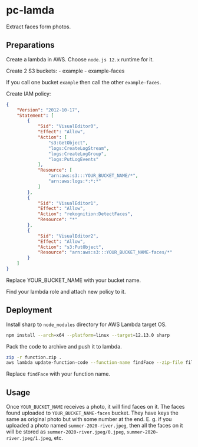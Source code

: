 # pc-lamda

Extract faces form photos.

## Preparations

Create a lambda in AWS.
Choose `node.js 12.x` runtime for it.

Create 2 S3 buckets:
    - example
    - example-faces

If you call one bucket `example` then call the other `example-faces`.

Create IAM policy:
```json
{
    "Version": "2012-10-17",
    "Statement": [
        {
            "Sid": "VisualEditor0",
            "Effect": "Allow",
            "Action": [
                "s3:GetObject",
                "logs:CreateLogStream",
                "logs:CreateLogGroup",
                "logs:PutLogEvents"
            ],
            "Resource": [
                "arn:aws:s3:::YOUR_BUCKET_NAME/*",
                "arn:aws:logs:*:*:*"
            ]
        },
        {
            "Sid": "VisualEditor1",
            "Effect": "Allow",
            "Action": "rekognition:DetectFaces",
            "Resource": "*"
        },
        {
            "Sid": "VisualEditor2",
            "Effect": "Allow",
            "Action": "s3:PutObject",
            "Resource": "arn:aws:s3:::YOUR_BUCKET_NAME-faces/*"
        }
    ]
}
```

Replace YOUR_BUCKET_NAME with your bucket name.

Find your lambda role and attach new policy to it.

## Deployment

Install sharp to `node_modules` directory for AWS Lambda target OS.

```bash
npm install --arch=x64 --platform=linux --target=12.13.0 sharp
```

Pack the code to archive and push it to lambda.

```bash
zip -r function.zip .
aws lambda update-function-code --function-name findFace --zip-file fileb://./function.zip
```
Replace `findFace` with your function name.

## Usage

Once `YOUR_BUCKET_NAME` receives a photo, it will find faces on it.
The faces found uploaded to `YOUR_BUCKET_NAME-faces` bucket.
They have keys the same as original photo but with some number at the end.
E. g. if you uploaded a photo named `summer-2020-river.jpeg`, then all the
faces on it will be stored as `summer-2020-river.jpeg/0.jpeg`, `summer-2020-river.jpeg/1.jpeg`, etc.
